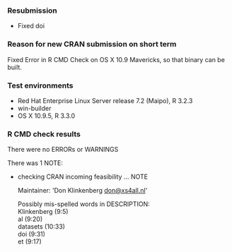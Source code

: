 ### Resubmission  
* Fixed doi

### Reason for new CRAN submission on short term
Fixed Error in R CMD Check on OS X 10.9 Mavericks, so that binary can be built.

### Test environments  
* Red Hat Enterprise Linux Server release 7.2 (Maipo), R 3.2.3  
* win-builder  
* OS X 10.9.5, R 3.3.0  

### R CMD check results
There were no ERRORs or WARNINGS

There was 1 NOTE:

  * checking CRAN incoming feasibility ... NOTE
  
    Maintainer: 'Don Klinkenberg <don@xs4all.nl>'
    
    Possibly mis-spelled words in DESCRIPTION:  
        Klinkenberg (9:5)  
        al (9:20)  
        datasets (10:33)  
        doi (9:31)  
        et (9:17)  